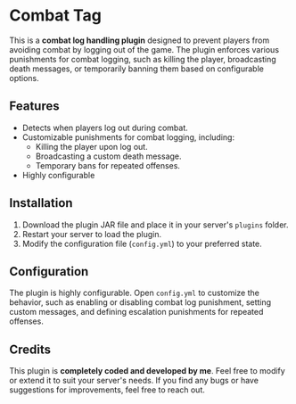 # Combat Tag

This is a **combat log handling plugin** designed to prevent players from avoiding combat by logging out of the game. The plugin enforces various punishments for combat logging, such as killing the player, broadcasting death messages, or temporarily banning them based on configurable options.

## Features
- Detects when players log out during combat.
- Customizable punishments for combat logging, including:
  - Killing the player upon log out.
  - Broadcasting a custom death message.
  - Temporary bans for repeated offenses.
- Highly configurable
  
## Installation
1. Download the plugin JAR file and place it in your server's `plugins` folder.
2. Restart your server to load the plugin.
3. Modify the configuration file (`config.yml`) to your preferred state.

## Configuration
The plugin is highly configurable. Open `config.yml` to customize the behavior, such as enabling or disabling combat log punishment, setting custom messages, and defining escalation punishments for repeated offenses.

## Credits
This plugin is **completely coded and developed by me**. Feel free to modify or extend it to suit your server's needs. If you find any bugs or have suggestions for improvements, feel free to reach out.
